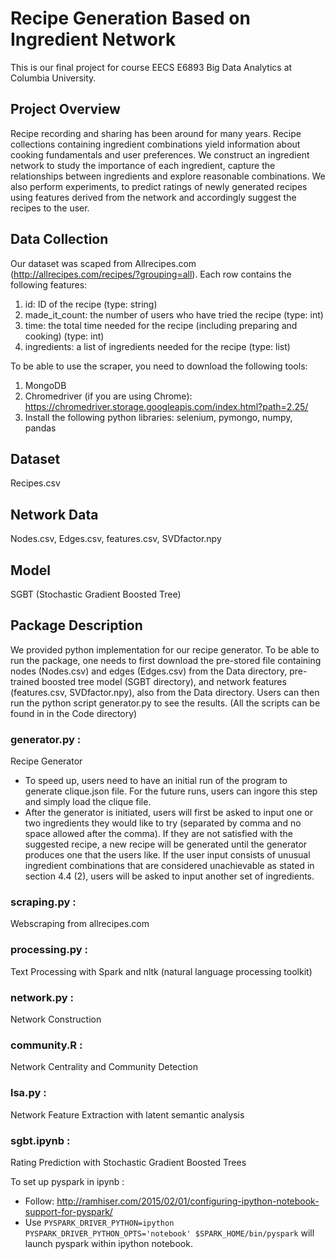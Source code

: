 # Recipe Generation Based on Ingredient Network

This is our final project for course EECS E6893 Big Data Analytics at Columbia University.

## Project Overview
Recipe recording and sharing has been around for many years. Recipe collections containing ingredient combinations yield information about cooking fundamentals and user preferences. We construct an ingredient network to study the importance of each ingredient, capture the relationships between ingredients and explore reasonable combinations. We also perform experiments, to predict ratings of newly generated recipes using features derived from the network and accordingly suggest the recipes to the user. 

## Data Collection

Our dataset was scaped from Allrecipes.com (http://allrecipes.com/recipes/?grouping=all). Each row contains the following features:
  1. id: ID of the recipe (type: string)
  2. made_it_count: the number of users who have tried the recipe (type: int)
  3. time: the total time needed for the recipe (including preparing and cooking) (type: int)
  4. ingredients: a list of ingredients needed for the recipe (type: list)

To be able to use the scraper, you need to download the following tools:
  1. MongoDB
  2. Chromedriver (if you are using Chrome):
  https://chromedriver.storage.googleapis.com/index.html?path=2.25/
  3. Install the following python libraries:
  selenium, pymongo, numpy, pandas

## Dataset
Recipes.csv 

## Network Data
Nodes.csv, Edges.csv, features.csv, SVDfactor.npy 

## Model
SGBT (Stochastic Gradient Boosted Tree)

## Package Description
We provided python implementation for our recipe generator. To be able to run the package, one needs to first download the pre-stored file containing nodes (Nodes.csv) and edges (Edges.csv) from the Data directory, pre-trained boosted tree model (SGBT directory), and network features (features.csv, SVDfactor.npy), also from the Data directory. Users can then run the python script generator.py to see the results. (All the scripts can be found in in the Code directory)

### generator.py : 
Recipe Generator
+ To speed up, users need to have an initial run of the program to generate clique.json file. For the future runs, users can ingore this step and simply load the clique file.
+ After the generator is initiated, users will first be asked to input one or two ingredients they would like to try (separated by comma and no space allowed after the comma). If they are not satisfied with the suggested recipe, a new recipe will be generated until the generator produces one that the users like. If the user input consists of unusual ingredient combinations that are considered unachievable as stated in section 4.4 (2), users will be asked to input another set of ingredients. 

### scraping.py :
Webscraping from allrecipes.com

### processing.py :
Text Processing with Spark and nltk (natural language processing toolkit)

### network.py :
Network Construction

### community.R :
Network Centrality and Community Detection

### lsa.py :
Network Feature Extraction with latent semantic analysis

### sgbt.ipynb :
Rating Prediction with Stochastic Gradient Boosted Trees

To set up pyspark in ipynb :
+ Follow:  http://ramhiser.com/2015/02/01/configuring-ipython-notebook-support-for-pyspark/
+ Use 
`PYSPARK_DRIVER_PYTHON=ipython PYSPARK_DRIVER_PYTHON_OPTS='notebook' $SPARK_HOME/bin/pyspark`
will launch pyspark within ipython notebook.
